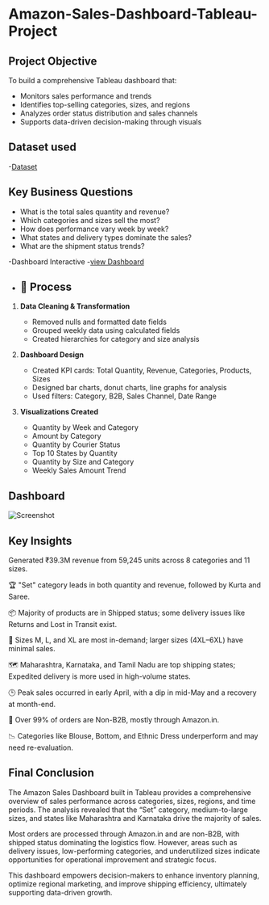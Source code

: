 # Amazon-Sales-Dashboard-Tableau-Project
## Project Objective
To build a comprehensive Tableau dashboard that:
- Monitors sales performance and trends
- Identifies top-selling categories, sizes, and regions
- Analyzes order status distribution and sales channels
- Supports data-driven decision-making through visuals

## Dataset used
-<a href="https://github.com/Nikita-Raykar983/Amazon-Sales-Dashboard-Tableau-Project/blob/main/Amazon%20Sale%20Report.csv.zip">Dataset</a>

## Key Business Questions

- What is the total sales quantity and revenue?
- Which categories and sizes sell the most?
- How does performance vary week by week?
- What states and delivery types dominate the sales?
- What are the shipment status trends?

-Dashboard Interactive -<a href="https://github.com/Nikita-Raykar983/Amazon-Sales-Dashboard-Tableau-Project/blob/main/Screenshot%202025-06-20%20211347.png">view Dashboard</a>

- ## 🔧  Process

1. **Data Cleaning & Transformation**
   - Removed nulls and formatted date fields
   - Grouped weekly data using calculated fields
   - Created hierarchies for category and size analysis

2. **Dashboard Design**
   - Created KPI cards: Total Quantity, Revenue, Categories, Products, Sizes
   - Designed bar charts, donut charts, line graphs for analysis
   - Used filters: Category, B2B, Sales Channel, Date Range

3. **Visualizations Created**
   - Quantity by Week and Category
   - Amount by Category
   - Quantity by Courier Status
   - Top 10 States by Quantity
   - Quantity by Size and Category
   - Weekly Sales Amount Trend
   
## Dashboard
![Screenshot](https://github.com/user-attachments/assets/713a1958-9efd-47c5-97a6-1c45abf96d06)

## Key Insights
Generated ₹39.3M revenue from 59,245 units across 8 categories and 11 sizes.

🏆 "Set" category leads in both quantity and revenue, followed by Kurta and Saree.

📦 Majority of products are in Shipped status; some delivery issues like Returns and Lost in Transit exist.

👕 Sizes M, L, and XL are most in-demand; larger sizes (4XL–6XL) have minimal sales.

🗺️ Maharashtra, Karnataka, and Tamil Nadu are top shipping states; Expedited delivery is more used in high-volume states.

🕒 Peak sales occurred in early April, with a dip in mid-May and a recovery at month-end.

🧾 Over 99% of orders are Non-B2B, mostly through Amazon.in.

📉 Categories like Blouse, Bottom, and Ethnic Dress underperform and may need re-evaluation.

 ## Final Conclusion
The Amazon Sales Dashboard built in Tableau provides a comprehensive overview of sales performance across categories, sizes, regions, and time periods. The analysis revealed that the “Set” category, medium-to-large sizes, and states like Maharashtra and Karnataka drive the majority of sales.

Most orders are processed through Amazon.in and are non-B2B, with shipped status dominating the logistics flow. However, areas such as delivery issues, low-performing categories, and underutilized sizes indicate opportunities for operational improvement and strategic focus.

This dashboard empowers decision-makers to enhance inventory planning, optimize regional marketing, and improve shipping efficiency, ultimately supporting data-driven growth.

